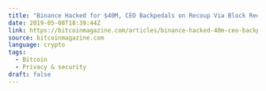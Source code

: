 ```yaml
---
title: "Binance Hacked for $40M, CEO Backpedals on Recoup Via Block Reorganization"
date: 2019-05-08T18:39:44Z
link: https://bitcoinmagazine.com/articles/binance-hacked-40m-ceo-backpedals-recoup-block-reorganization/?utm_medium=RSS&utm_source=news.12bit.vn
source: bitcoinmagazine.com
language: crypto
tags:
  - Bitcoin
  - Privacy & security
draft: false
---
```

